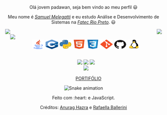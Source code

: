 

<div>
  <p align="center">Olá jovem padawan, seja bem vindo ao meu perfil 😃️</p>
  <p align="center">Meu nome é <a href="https://www.linkedin.com/in/samuel-melegatti-scavassa-272006210/"><i>Samuel Melegatti</i></a> e eu estudo Análise e Desenvolvimento de Sistemas na <a href="http://www.fatecriopreto.edu.br/"><i>Fatec Rio Preto</i></a>. 😃️</p>
  
</div>



<div align="center">
  <img align="right" height="150em"  src="https://c.tenor.com/5ry-200hErMAAAAd/hacker-hacker-man.gif" />
  <img align="left" height="150em" src="https://github-readme-stats.vercel.app/api/?username=samuelscavassa&count_private=true&include_all_commits=true&show_icons=true&theme=chartreuse-dark&hide_border=false&show_owner=true"/>
  <br>
  <img align="left" height="150em" src="https://github-readme-stats.vercel.app/api/top-langs/?username=samuelscavassa&theme=chartreuse-dark&hide_border=false&&layout=compact"/>
</div>


 


<div align="center" valign="top"><br>
  <img align="center" alt="HTML" height="30" width="40" src="assets/226777.png">
  <img align="center" alt="HTML" height="30" width="40" src="assets/46140125-da084900-c26d-11e8-8ea7-c45ae6306309.png">
  <img align="center" alt="HTML" height="30" width="40" src="assets/4990671.png">
  <img align="center" alt="HTML" height="30" width="40" src="https://raw.githubusercontent.com/devicons/devicon/master/icons/html5/html5-original.svg">
  <img align="center" alt="CSS" height="30" width="40" src="https://raw.githubusercontent.com/devicons/devicon/master/icons/css3/css3-original.svg">

  <img align="center" alt="git" height="30" width="40" src="https://raw.githubusercontent.com/devicons/devicon/master/icons/git/git-original.svg">
<!--   <img align="center" alt="github" height="35" width="35" src="/assets/GitHub.png"> -->
  <img align="center" alt="github" height="30" width="40" src="https://raw.githubusercontent.com/devicons/devicon/master/icons/github/github-original.svg">
  <img align="center" alt="linux" height="30" width="40" src="https://raw.githubusercontent.com/devicons/devicon/master/icons/linux/linux-original.svg">
</div><br>

<div align="center">
  <br>
  <a href="https://www.instagram.com/samuelmelegatti/" target="_blank"><img src="https://img.shields.io/badge/-Instagram-%23E4405F?style=for-the-badge&logo=instagram&logoColor=white" target="_blank"></a>
  <a href="https://www.linkedin.com/in/samuel-melegatti-scavassa-272006210/" target="_blank"><img src="https://img.shields.io/badge/-LinkedIn-%230077B5?style=for-the-badge&logo=linkedin&logoColor=white" target="_blank"></a> 
  <a href="mailto:samuel040103@gmail.com"><img src="https://img.shields.io/badge/-Gmail-%23333?style=for-the-badge&logo=gmail&logoColor=white" target="_blank"></a>
  <br>
  <a href="https://www.hackerrank.com/melegattisamuel" target="_blank"><img src="https://redis.com/wp-content/uploads/2021/02/logo-hackerrank-wht2.png" target="_blank"></a>
</div>

<div align="center">
  <p><a href="https://samuelscavassa.github.io/Portifolio/index.html">PORTIFÓLIO</a></p>
</div>

<div align="center">
  
  ![Snake animation](https://github.com/samuelscavassa/samuelscavassa/blob/output/github-contribution-grid-snake.svg)
  
</div>

<div align="center">
  <p>Feito com :heart: e JavaScript.</p>
  <p>Créditos: <a href="https://github.com/anuraghazra/github-readme-stats">Anurag Hazra</a> e <a href="https://github.com/rafaballerini">Rafaella Ballerini</a></p>
</div>
